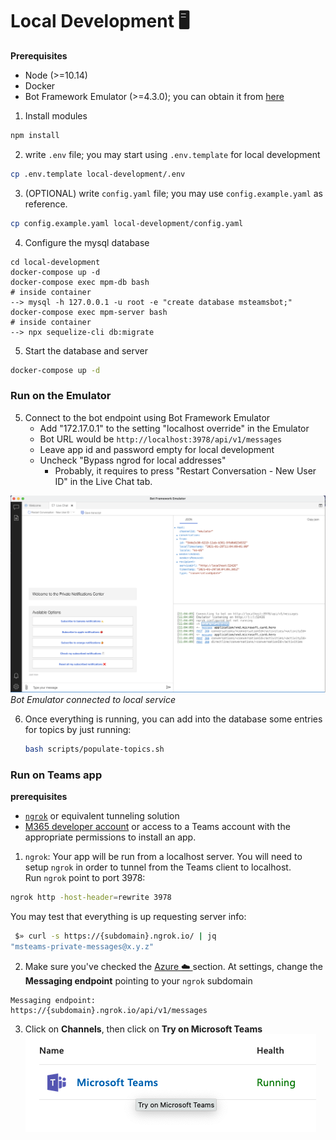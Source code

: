 # Local Development 🖥


**Prerequisites**

- Node (>=10.14)
- Docker
- Bot Framework Emulator (>=4.3.0); you can obtain it from [here](https://github.com/Microsoft/BotFramework-Emulator/releases)

1. Install modules

```bash
npm install
```

2. write `.env` file; you may start using `.env.template` for local development

```bash
cp .env.template local-development/.env
```

3. (OPTIONAL) write `config.yaml` file; you may use `config.example.yaml` as reference.

```bash
cp config.example.yaml local-development/config.yaml
```

4. Configure the mysql database
```
cd local-development
docker-compose up -d
docker-compose exec mpm-db bash
# inside container
--> mysql -h 127.0.0.1 -u root -e "create database msteamsbot;"
docker-compose exec mpm-server bash
# inside container
--> npx sequelize-cli db:migrate
```

5. Start the database and server

```bash
docker-compose up -d
```

### Run on the Emulator

5. Connect to the bot endpoint using Bot Framework Emulator
   - Add "172.17.0.1" to the setting "localhost override" in the Emulator
   - Bot URL would be `http://localhost:3978/api/v1/messages`
   - Leave app id and password empty for local development
   - Uncheck "Bypass ngrod for local addresses"
       - Probably, it requires to press "Restart Conversation - New User ID" in the Live Chat tab.

![local-bot-emulator](doc/local-bot-emulator.png)
_Bot Emulator connected to local service_

6. Once everything is running, you can add into the database some entries for topics by just running:
   ```bash
   bash scripts/populate-topics.sh
   ```

### Run on Teams app

**prerequisites**

- [`ngrok`](https://ngrok.com/) or equivalent tunneling solution
- [M365 developer account](https://docs.microsoft.com/en-us/microsoftteams/platform/concepts/build-and-test/prepare-your-o365-tenant) or access to a Teams account with the appropriate permissions to install an app.

1. `ngrok`: Your app will be run from a localhost server. You will need to setup `ngrok` in order to tunnel from the Teams client to localhost.</br>
   Run `ngrok` point to port 3978:

```bash
ngrok http -host-header=rewrite 3978
```

You may test that everything is up requesting server info:

```bash
 $» curl -s https://{subdomain}.ngrok.io/ | jq
"msteams-private-messages@x.y.z"
```

2. Make sure you've checked the [Azure ☁️ ](#azure) section. At settings, change the **Messaging endpoint** pointing to your `ngrok` subdomain

```
Messaging endpoint:
https://{subdomain}.ngrok.io/api/v1/messages
```

3. Click on **Channels**, then click on **Try on Microsoft Teams**
   <img src="doc/azure-try-on-teams.png" />
